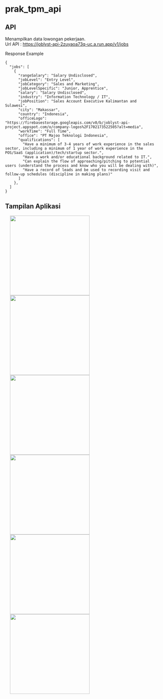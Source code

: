 # prak_tpm_api

## API

Menampilkan data lowongan pekerjaan. \
Url API : https://joblyst-api-2zuyaoa73q-uc.a.run.app/v1/jobs

Response Example

```text
{
  "jobs": [
    {
      "rangeSalary": "Salary Undisclosed",
      "jobLevel": "Entry Level",
      "jobCategory": "Sales and Marketing",
      "jobLevelSpecific": "Junior, Apprentice",
      "salary": "Salary Undisclosed",
      "industry": "Information Technology / IT",
      "jobPosition": "Sales Account Executive Kalimantan and Sulawesi",
      "city": "Makassar",
      "country": "Indonesia",
      "officeLogo": "https://firebasestorage.googleapis.com/v0/b/joblyst-api-project.appspot.com/o/company-logos%2F1702173522505?alt=media",
      "workTime": "Full Time",
      "office": "PT Majoo Teknologi Indonesia",
      "qualifications": [
        "Have a minimum of 3-4 years of work experience in the sales sector, including a minimum of 1 year of work experience in the POS/SaaS (application)/tech/startup sector.",
        "Have a work and/or educational background related to IT.",
        "Can explain the flow of approaching/pitching to potential users (understand the process and know who you will be dealing with)",
        "Have a record of leads and be used to recording visit and follow-up schedules (discipline in making plans)"
      ]
    },
  ]
}
```

## Tampilan Aplikasi

<p float="left">
  <img src="https://github.com/Praktikum-Mobile-IF-F/123210072_Tugas-API/assets/102598538/b108e81e-ff9b-44c2-af4c-77235b6326c3" width="260" hspace="16"/>
  <img src="https://github.com/Praktikum-Mobile-IF-F/123210072_Tugas-API/assets/102598538/de1e9a4e-8c84-4705-935a-3e0c0cb824bc" width="260" hspace="16"/> 
  <img src="https://github.com/Praktikum-Mobile-IF-F/123210072_Tugas-API/assets/102598538/b0eadc95-99fb-496f-aaea-21a12645eef2" width="260" hspace=16"/>
  <img src="https://github.com/Praktikum-Mobile-IF-F/123210072_Tugas-API/assets/102598538/a2eb24ec-7009-483f-996e-48540cb8ee77" width="260" hspace="16"/>
  <img src="https://github.com/Praktikum-Mobile-IF-F/123210072_Tugas-API/assets/102598538/fd9ced81-3a94-4852-8df7-f8ee45925970" width="260" hspace="16"/>
  <img src="https://github.com/Praktikum-Mobile-IF-F/123210072_Tugas-API/assets/102598538/7c72cb54-2986-424b-ba5e-6604acee9d9c" width="260" hspace="16"/>
</p>
